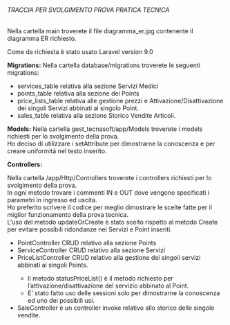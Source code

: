 <h6>TRACCIA PER SVOLGIMENTO PROVA PRATICA TECNICA</h6>

<p>Nella cartella main troverete il file diagramma_er.jpg contenente il diagramma ER richiesto.</p>

<p>Come da richiesta è stato usato Laravel version 9.0</p>

<p><strong>Migrations:</strong> Nella cartella database/migrations troverete le seguenti migrations:</p>
<ul>
    <li>services_table relativa alla sezione Servizi Medici</li>
	<li>points_table relativa alla sezione dei Points</li>
	<li>price_lists_table relativa alle gestione prezzi e Attivazione/Disattivazione dei singoli Servizi abbinati al singolo Point.</li>
	<li>sales_table relativa alla sezione Storico Vendite Articoli.</li>
</ul>
<p><strong>Models:</strong> Nella cartella gest_tecnasoft/app/Models troverete i models richiesti per lo svolgimento della prova.<br/>Ho deciso di utilizzare i setAttribute per dimostrarne la conoscenza e per creare uniformità nel testo inserito.</p>

<p><strong>Controllers:</strong> <p>Nella cartella /app/Http/Controllers troverete i controllers richiesti per lo svolgimento della prova.</br> 
  In ogni metodo trovare i commenti IN e OUT dove vengono specificati i parametri in ingresso ed uscita.</br>
  Ho preferito scrivere il codice per meglio dimostrare le scelte fatte per il miglior funzionamento della prova tecnica.</br>
  L'uso del metodo updateOrCreate è stato scelto rispetto al metodo Create per evitare possibili ridondanze nei Servizi e Point inseriti.</p>
  <ul>
        <li>PointController CRUD relativo alla sezione Points</li>
        <li>ServiceController CRUD relativo alla sezione Servizi</li>
        <li>PriceListController CRUD relativo alla gestione dei singoli servizi abbinati ai singoli Points.</li>
          <ul>
            <li>Il metodo statusPriceList() è il metodo richiesto per l’attivazione/disattivazione del servizio abbinato al Point. </li>
            <li>E’ stato fatto uso delle sessioni solo per dimostrarne la conoscenza ed uno dei possibili usi.</li>
            </ul>
        <li>
          SaleController è un controller invoke relativo allo storico delle singole vendite.
        </li>
    </ul>


 

